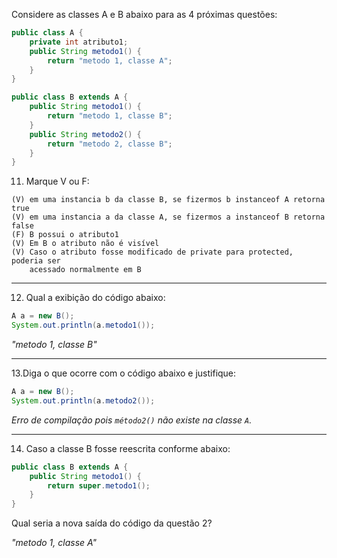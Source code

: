 Considere as classes A e B abaixo para as 4 próximas questões:

```java
public class A {
    private int atributo1;
    public String metodo1() {
        return "metodo 1, classe A";
    }
}
```

```java
public class B extends A {
    public String metodo1() {
        return "metodo 1, classe B";
    }
    public String metodo2() {
        return "metodo 2, classe B";
    }
}
```


11. Marque V ou F:
    
```
(V) em uma instancia b da classe B, se fizermos b instanceof A retorna true
(V) em uma instancia a da classe A, se fizermos a instanceof B retorna false
(F) B possui o atributo1
(V) Em B o atributo não é visível
(V) Caso o atributo fosse modificado de private para protected, poderia ser
    acessado normalmente em B
```
---

12. Qual a exibição do código abaixo:
```java 
A a = new B();
System.out.println(a.metodo1());
```

*"metodo 1, classe B"*

---

13.Diga o que ocorre com o código abaixo e justifique:
```java 
A a = new B();
System.out.println(a.metodo2());
```

*Erro de compilação pois `método2()` não existe na classe `A`.*

---

14. Caso a classe B fosse reescrita conforme abaixo:
```java 
public class B extends A {
    public String metodo1() {
        return super.metodo1();
    }
}
```
Qual seria a nova saída do código da questão 2?


*"metodo 1, classe A"*


